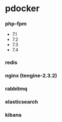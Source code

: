# pdocker

### php-fpm 
- 7.1
- 7.2 
- 7.3
- 7.4

### redis

### nginx (tengine-2.3.2)

### rabbitmq

### elasticsearch

### kibana
